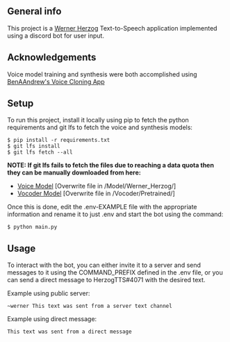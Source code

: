 ## General info
This project is a [Werner Herzog](https://en.wikipedia.org/wiki/Werner_Herzog) Text-to-Speech application implemented using a discord bot for user input.

## Acknowledgements
Voice model training and synthesis were both accomplished using [BenAAndrew's Voice Cloning App](https://github.com/BenAAndrew/Voice-Cloning-App)
	
## Setup
To run this project, install it locally using pip to fetch the python requirements and git lfs to fetch the voice and synthesis models:
```
$ pip install -r requirements.txt
$ git lfs install
$ git lfs fetch --all
```
**NOTE: If git lfs fails to fetch the files due to reaching a data quota then they can be manually downloaded from here:**
- [Voice Model](https://drive.google.com/file/d/1fbw2C65xX2WrW4HLlQAm7tMKd0pzQ2W9/view?usp=sharing) [Overwrite file in /Model/Werner_Herzog/]
- [Vocoder Model](https://drive.google.com/file/d/1KQdFg3mWqeI0UsVNuOy0Wq5k9Donqtnn/view?usp=sharing) [Overwrite file in /Vocoder/Pretrained/]

Once this is done, edit the .env-EXAMPLE file with the appropriate information and rename it to just .env and start the bot using the command:
```
$ python main.py
```
## Usage

To interact with the bot, you can either invite it to a server and send messages to it using the COMMAND_PREFIX defined in the .env file, or you can send a direct message to HerzogTTS#4071 with the desired text.

Example using public server:
```
~werner This text was sent from a server text channel
```
Example using direct message:
```
This text was sent from a direct message
```